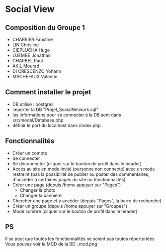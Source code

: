 
# Social View

## Composition du Groupe 1

- CHARRIER Faustine
- LIN Chrisline
- CIEPLUCHA Hugo
- LUEMBE Jonathan
- CHARBEL Paul
- AKIL Mourad
- DI CRESCENZO Yohann
- MACHEFAUX Valentin

## Comment installer le projet
- DB utilisé : postgres
- importer la DB "Projet_SocialNetwork.sql"
- les informations pour se connecter à la DB sont dans src/model/Database.php
- définir le port du localhost dans /index.php

## Fonctionnalités
 - Créer un compte
 - Se connecter
 - Se déconnecter (cliquer sur le bouton de profil dans le header)
 - Accés au site en mode invité (personne non connecté) avec un mode restreint (pas la possibilité de publier ou poster des commentaires, d'accéder à certaines pages du site ou fonctionnalités)
 - Créer une page (depuis /home appuyer sur "Pages")
    - Changer la photo
    - Changer la bannière
 - Chercher une page et y accéder (depuis "Pages", la barre de recherche)
 - Créer un groupe (depuis /home appuyer sur "Groupes")
 - Mode sombre (cliquer sur le bouton de profil dans le header)

## PS
Il se peut que toutes les fonctionnalités ne soient pas toutes répertoriées
Vous pouvez voir le MCD de la BD : mcd.png